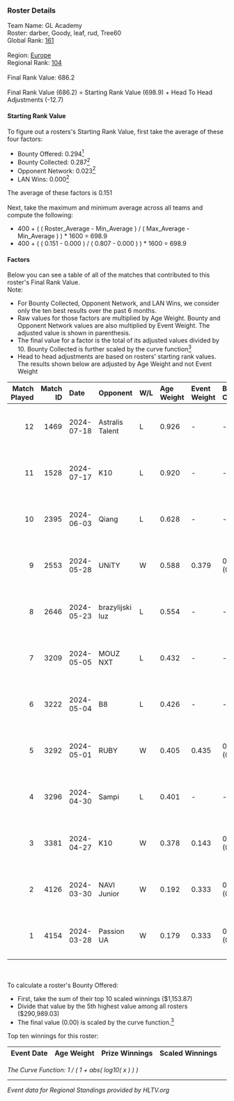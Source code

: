 ### Roster Details<br />
Team Name: GL Academy<br />
Roster: darber, Goody, leaf, rud, Tree60<br />
Global Rank: [161](../../standings_global_2024_08_28.md)<br />
<br />
Region: [Europe]( ../../standings_europe_2024_08_28.md)<br />
Regional Rank: [104]( ../../standings_europe_2024_08_28.md)<br />
<br />
Final Rank Value:  686.2<br />
<br />
Final Rank Value (686.2) = Starting Rank Value (698.9) + Head To Head Adjustments (-12.7)<br />

#### Starting Rank Value<br />
To figure out a rosters's Starting Rank Value, first take the average of these four factors:<br />
- Bounty Offered: 0.294[<sup>1</sup>](#table2)
- Bounty Collected: 0.287[<sup>2</sup>](#table1)
- Opponent Network: 0.023[<sup>2</sup>](#table1)
- LAN Wins: 0.000[<sup>2</sup>](#table1)

The average of these factors is 0.151<br />
<br />
Next, take the maximum and minimum average across all teams and compute the following:<br />
- 400 + ( ( Roster_Average - Min_Average ) / ( Max_Average - Min_Average ) ) * 1600 = 698.9
- 400 + ( ( 0.151 - 0.000 ) / ( 0.807 - 0.000 ) ) * 1600 = 698.9


#### Factors<br />
Below you can see a table of all of the matches that contributed to this roster's Final Rank Value.<br />
Note:<br />

- For Bounty Collected, Opponent Network, and LAN Wins, we consider only the ten best results over the past 6 months.
- Raw values for those factors are multiplied by Age Weight. Bounty and Opponent Network values are also multiplied by Event Weight. The adjusted value is shown in parenthesis.
- The final value for a factor is the total of its adjusted values divided by 10. Bounty Collected is further scaled by the curve function[<sup>3</sup>](#curveFunction)
- Head to head adjustments are based on rosters' starting rank values. The results shown below are adjusted by Age Weight and not Event Weight
<span id="table1"></span><br />


| Match Played | Match ID | Date       | Opponent        | W/L | Age Weight | Event Weight | Bounty Collected | Opponent Network | LAN Wins  | H2H Adj. | Roster                           |
| -: | -: | :- | :- | :- | :- | :- | :- | :- | :- | -: | :- |
|           12 |     1469 | 2024-07-18 | Astralis Talent | L   | 0.926      | -            | -                | -                | -         |   -14.79 | darber, Goody, leaf, rud, Tree60 |
|           11 |     1528 | 2024-07-17 | K10             | L   | 0.920      | -            | -                | -                | -         |   -15.39 | darber, Goody, leaf, rud, Tree60 |
|           10 |     2395 | 2024-06-03 | Qiang           | L   | 0.628      | -            | -                | -                | -         |    -4.73 | darber, Goody, leaf, rud, Tree60 |
|            9 |     2553 | 2024-05-28 | UNiTY           | W   | 0.588      | 0.379        | 0.030 (0.007)    | 0.402 (0.090)    | 0 (0.000) |    14.02 | darber, Goody, leaf, rud, Tree60 |
|            8 |     2646 | 2024-05-23 | brazylijski luz | L   | 0.554      | -            | -                | -                | -         |    -7.02 | darber, Goody, leaf, rud, Tree60 |
|            7 |     3209 | 2024-05-05 | MOUZ NXT        | L   | 0.432      | -            | -                | -                | -         |    -2.32 | darber, Goody, leaf, rud, shadiy |
|            6 |     3222 | 2024-05-04 | B8              | L   | 0.426      | -            | -                | -                | -         |    -2.05 | darber, Goody, leaf, rud, shadiy |
|            5 |     3292 | 2024-05-01 | RUBY            | W   | 0.405      | 0.435        | 0.086 (0.015)    | 0.380 (0.067)    | 0 (0.000) |     9.52 | darber, Goody, leaf, rud, shadiy |
|            4 |     3296 | 2024-04-30 | Sampi           | L   | 0.401      | -            | -                | -                | -         |    -3.23 | darber, Goody, leaf, rud, sSen   |
|            3 |     3381 | 2024-04-27 | K10             | W   | 0.378      | 0.143        | 0.007 (0.000)    | 0.102 (0.006)    | 0 (0.000) |     5.34 | darber, Goody, leaf, rud, sSen   |
|            2 |     4126 | 2024-03-30 | NAVI Junior     | W   | 0.192      | 0.333        | 0.002 (0.000)    | 0.079 (0.005)    | 0 (0.000) |     2.98 | darber, Goody, leaf, nestee, rud |
|            1 |     4154 | 2024-03-28 | Passion UA      | W   | 0.179      | 0.333        | 0.170 (0.010)    | 1.000 (0.060)    | 0 (0.000) |     4.92 | darber, Goody, leaf, nestee, rud |

<br />
<span id="table2"></span><br />
To calculate a roster's Bounty Offered:<br />

- First, take the sum of their top 10 scaled winnings ($1,153.87)
- Divide that value by the 5th highest value among all rosters ($290,989.03)
- The final value (0.00) is scaled by the curve function.[<sup>3</sup>](#curveFunction)

Top ten winnings for this roster:<br />

| Event Date | Age Weight | Prize Winnings | Scaled Winnings |
| :- | -: | :- | :- |


<span id="curveFunction"></span>_The Curve Function: 1 / ( 1 + abs( log10( x ) ) )_<br />

---
_Event data for Regional Standings provided by HLTV.org_<br />

